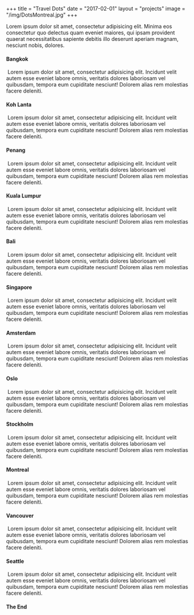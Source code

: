 +++
title = "Travel Dots"
date = "2017-02-01"
layout = "projects"
image = "/img/DotsMontreal.jpg"
+++

Lorem ipsum dolor sit amet, consectetur adipisicing elit. Minima eos consectetur quo delectus quam eveniet maiores, qui ipsam provident quaerat necessitatibus sapiente debitis illo deserunt aperiam magnam, nesciunt nobis, dolores.

<h4>Bangkok</h4>
<img src="/img/DotsBangkok.jpg" alt="">
Lorem ipsum dolor sit amet, consectetur adipisicing elit. Incidunt velit autem esse eveniet labore omnis, veritatis dolores laboriosam vel quibusdam, tempora eum cupiditate nesciunt! Dolorem alias rem molestias facere deleniti.

<h4>Koh Lanta</h4>
<img src="/img/DotsMontreal.jpg" alt="">
Lorem ipsum dolor sit amet, consectetur adipisicing elit. Incidunt velit autem esse eveniet labore omnis, veritatis dolores laboriosam vel quibusdam, tempora eum cupiditate nesciunt! Dolorem alias rem molestias facere deleniti.

<h4>Penang</h4>
<img src="/img/DotsMontreal.jpg" alt="">
Lorem ipsum dolor sit amet, consectetur adipisicing elit. Incidunt velit autem esse eveniet labore omnis, veritatis dolores laboriosam vel quibusdam, tempora eum cupiditate nesciunt! Dolorem alias rem molestias facere deleniti.

<h4>Kuala Lumpur</h4>
<img src="/img/DotsKualaLumpur.jpg" alt="">
Lorem ipsum dolor sit amet, consectetur adipisicing elit. Incidunt velit autem esse eveniet labore omnis, veritatis dolores laboriosam vel quibusdam, tempora eum cupiditate nesciunt! Dolorem alias rem molestias facere deleniti.

<h4>Bali</h4>
<img src="/img/DotsMontreal.jpg" alt="">
Lorem ipsum dolor sit amet, consectetur adipisicing elit. Incidunt velit autem esse eveniet labore omnis, veritatis dolores laboriosam vel quibusdam, tempora eum cupiditate nesciunt! Dolorem alias rem molestias facere deleniti.

<h4>Singapore</h4>
<img src="/img/DotsMontreal.jpg" alt="">
Lorem ipsum dolor sit amet, consectetur adipisicing elit. Incidunt velit autem esse eveniet labore omnis, veritatis dolores laboriosam vel quibusdam, tempora eum cupiditate nesciunt! Dolorem alias rem molestias facere deleniti.

<h4>Amsterdam</h4>
<img src="/img/DotsAmsterdam.jpg" alt="">
Lorem ipsum dolor sit amet, consectetur adipisicing elit. Incidunt velit autem esse eveniet labore omnis, veritatis dolores laboriosam vel quibusdam, tempora eum cupiditate nesciunt! Dolorem alias rem molestias facere deleniti.

<h4>Oslo</h4>
<img src="/img/DotsMontreal.jpg" alt="">
Lorem ipsum dolor sit amet, consectetur adipisicing elit. Incidunt velit autem esse eveniet labore omnis, veritatis dolores laboriosam vel quibusdam, tempora eum cupiditate nesciunt! Dolorem alias rem molestias facere deleniti.

<h4>Stockholm</h4>
<img src="/img/DotsMontreal.jpg" alt="">
Lorem ipsum dolor sit amet, consectetur adipisicing elit. Incidunt velit autem esse eveniet labore omnis, veritatis dolores laboriosam vel quibusdam, tempora eum cupiditate nesciunt! Dolorem alias rem molestias facere deleniti.

<h4>Montreal</h4>
<img src="/img/DotsMontreal.jpg" alt="">
Lorem ipsum dolor sit amet, consectetur adipisicing elit. Incidunt velit autem esse eveniet labore omnis, veritatis dolores laboriosam vel quibusdam, tempora eum cupiditate nesciunt! Dolorem alias rem molestias facere deleniti.

<h4>Vancouver</h4>
<img src="/img/DotsMontreal.jpg" alt="">
Lorem ipsum dolor sit amet, consectetur adipisicing elit. Incidunt velit autem esse eveniet labore omnis, veritatis dolores laboriosam vel quibusdam, tempora eum cupiditate nesciunt! Dolorem alias rem molestias facere deleniti.

<h4>Seattle</h4>
<img src="/img/DotsMontreal.jpg" alt="">
Lorem ipsum dolor sit amet, consectetur adipisicing elit. Incidunt velit autem esse eveniet labore omnis, veritatis dolores laboriosam vel quibusdam, tempora eum cupiditate nesciunt! Dolorem alias rem molestias facere deleniti.





<h4>The End</h4>